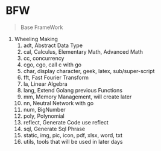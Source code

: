 # BFW
> Base FrameWork
1. Wheeling Making
    1. adt, Abstract Data Type
   2. cal, Calculus, Elementary Math, Advanced Math
   3. cc, concurrency 
   4. cgo, cgo, call c with go
   5. char, display character, geek, latex, sub/super-script
   6. fft, Fast Fourier Transform
   7. la, Linear Algebra
   8. lang, Extend Golang previous Functions
   9. mm, Memory Management, will create later
   10. nn, Neutral Network with go
   11. num, BigNumber
   12. poly, Polynomial
   13. reflect, Generate Code use reflect
   14. sql, Generate Sql Phrase
   15. static, img, pic, icon, pdf, xlsx, word, txt
   16. utils, tools that will be used in later days 